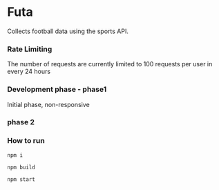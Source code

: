 # Futa
Collects football data using the sports API.

### Rate Limiting 
The number of requests are currently limited to 100 requests per user in every 24 hours 

### Development phase - phase1
Initial phase, non-responsive 

### phase 2

### How to run
```
npm i
```
```
npm build 
```
```
npm start
```
